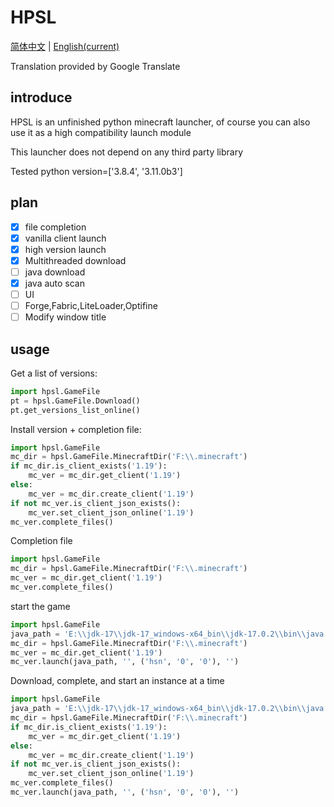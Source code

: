 # HPSL

[简体中文](https://github.com/hongshinn/HPSL/blob/master/readme.md)
|
[English(current)](https://github.com/hongshinn/HPSL/blob/master/readmes/Englishi.md)

Translation provided by Google Translate
## introduce
HPSL is an unfinished python minecraft launcher, of course you can also use it as a high compatibility launch module

This launcher does not depend on any third party library

Tested python version=['3.8.4', '3.11.0b3']
## plan
- [x] file completion
- [x] vanilla client launch
- [x] high version launch
- [x] Multithreaded download
- [ ] java download
- [x] java auto scan
- [ ] UI
- [ ] Forge,Fabric,LiteLoader,Optifine
- [ ] Modify window title
## usage
Get a list of versions:
~~~ python
import hpsl.GameFile
pt = hpsl.GameFile.Download()
pt.get_versions_list_online()
~~~

Install version + completion file:
~~~ python
import hpsl.GameFile
mc_dir = hpsl.GameFile.MinecraftDir('F:\\.minecraft')
if mc_dir.is_client_exists('1.19'):
    mc_ver = mc_dir.get_client('1.19')
else:
    mc_ver = mc_dir.create_client('1.19')
if not mc_ver.is_client_json_exists():
    mc_ver.set_client_json_online('1.19')
mc_ver.complete_files()

~~~

Completion file
~~~ python
import hpsl.GameFile
mc_dir = hpsl.GameFile.MinecraftDir('F:\\.minecraft')
mc_ver = mc_dir.get_client('1.19')
mc_ver.complete_files()
~~~

start the game
~~~ python
import hpsl.GameFile
java_path = 'E:\\jdk-17\\jdk-17_windows-x64_bin\\jdk-17.0.2\\bin\\java.exe'
mc_dir = hpsl.GameFile.MinecraftDir('F:\\.minecraft')
mc_ver = mc_dir.get_client('1.19')
mc_ver.launch(java_path, '', ('hsn', '0', '0'), '')
~~~

Download, complete, and start an instance at a time
~~~ python
import hpsl.GameFile
java_path = 'E:\\jdk-17\\jdk-17_windows-x64_bin\\jdk-17.0.2\\bin\\java.exe'
mc_dir = hpsl.GameFile.MinecraftDir('F:\\.minecraft')
if mc_dir.is_client_exists('1.19'):
    mc_ver = mc_dir.get_client('1.19')
else:
    mc_ver = mc_dir.create_client('1.19')
if not mc_ver.is_client_json_exists():
    mc_ver.set_client_json_online('1.19')
mc_ver.complete_files()
mc_ver.launch(java_path, '', ('hsn', '0', '0'), '')
~~~